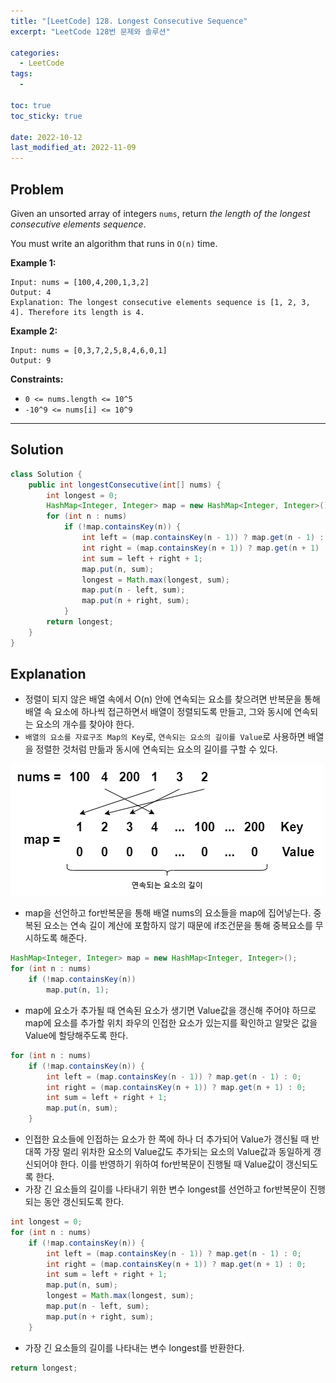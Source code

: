 ```yaml
---
title: "[LeetCode] 128. Longest Consecutive Sequence"
excerpt: "LeetCode 128번 문제와 솔루션"

categories:
  - LeetCode
tags:
  - 

toc: true
toc_sticky: true
 
date: 2022-10-12
last_modified_at: 2022-11-09
---
```

## **Problem**
Given an unsorted array of integers `nums`, return *the length of the longest consecutive elements sequence*.

You must write an algorithm that runs in `O(n)` time.

**Example 1:**
```
Input: nums = [100,4,200,1,3,2]
Output: 4
Explanation: The longest consecutive elements sequence is [1, 2, 3, 4]. Therefore its length is 4.
```
**Example 2:**
```
Input: nums = [0,3,7,2,5,8,4,6,0,1]
Output: 9
```
**Constraints:**
- `0 <= nums.length <= 10^5`
- `-10^9 <= nums[i] <= 10^9`

---
## **Solution**
```java
class Solution {
    public int longestConsecutive(int[] nums) {
        int longest = 0;
        HashMap<Integer, Integer> map = new HashMap<Integer, Integer>();
        for (int n : nums)
            if (!map.containsKey(n)) {
                int left = (map.containsKey(n - 1)) ? map.get(n - 1) : 0;
                int right = (map.containsKey(n + 1)) ? map.get(n + 1) : 0;
                int sum = left + right + 1;
                map.put(n, sum);
                longest = Math.max(longest, sum);
                map.put(n - left, sum);
                map.put(n + right, sum);
            }
        return longest;
    }
}
```
## **Explanation**
- 정렬이 되지 않은 배열 속에서 O(n) 안에 연속되는 요소를 찾으려면 반복문을 통해 배열 속 요소에 하나씩 접근하면서 배열이 정렬되도록 만들고, 그와 동시에 연속되는 요소의 개수를 찾아야 한다.
- `배열의 요소를 자료구조 Map의 Key`로, `연속되는 요소의 길이를 Value`로 사용하면 배열을 정렬한 것처럼 만듦과 동시에 연속되는 요소의 길이를 구할 수 있다.

![다이어그램](/assets/images/LeetCode/LeetCode128/다이어그램.png)

- map을 선언하고 for반복문을 통해 배열 nums의 요소들을 map에 집어넣는다. 중복된 요소는 연속 길이 계산에 포함하지 않기 때문에 if조건문을 통해 중복요소를 무시하도록 해준다.
```java
HashMap<Integer, Integer> map = new HashMap<Integer, Integer>();
for (int n : nums)
    if (!map.containsKey(n))
        map.put(n, 1);
```
- map에 요소가 추가될 때 연속된 요소가 생기면 Value값을 갱신해 주어야 하므로 map에 요소를 추가할 위치 좌우의 인접한 요소가 있는지를 확인하고 알맞은 값을 Value에 할당해주도록 한다.
```java
for (int n : nums)
    if (!map.containsKey(n)) {
        int left = (map.containsKey(n - 1)) ? map.get(n - 1) : 0;
        int right = (map.containsKey(n + 1)) ? map.get(n + 1) : 0;
        int sum = left + right + 1;
        map.put(n, sum);
    }
```
- 인접한 요소들에 인접하는 요소가 한 쪽에 하나 더 추가되어 Value가 갱신될 때 반대쪽 가장 멀리 위차한 요소의 Value값도 추가되는 요소의 Value값과 동일하게 갱신되어야 한다. 이를 반영하기 위하여 for반복문이 진행될 때 Value값이 갱신되도록 한다.
- 가장 긴 요소들의 길이를 나타내기 위한 변수 longest를 선언하고 for반복문이 진행되는 동안 갱신되도록 한다.
```java
int longest = 0;
for (int n : nums)
    if (!map.containsKey(n)) {
        int left = (map.containsKey(n - 1)) ? map.get(n - 1) : 0;
        int right = (map.containsKey(n + 1)) ? map.get(n + 1) : 0;
        int sum = left + right + 1;
        map.put(n, sum);
        longest = Math.max(longest, sum);
        map.put(n - left, sum);
        map.put(n + right, sum);
    }
```
- 가장 긴 요소들의 길이를 나타내는 변수 longest를 반환한다.
```java
return longest;
```